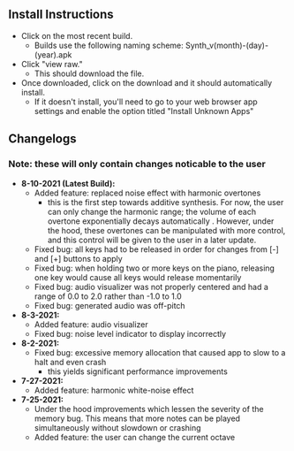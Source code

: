 ## Install Instructions
- Click on the most recent build. 
  - Builds use the following naming scheme: Synth_v(month)-(day)-(year).apk
- Click "view raw." 
  - This should download the file. 
- Once downloaded, click on the download and it should automatically install. 
  - If it doesn't install, you'll need to go to your web browser app settings and enable the option titled "Install Unknown Apps"


## Changelogs 
### Note: these will only contain changes noticable to the user
- **8-10-2021 (Latest Build):**
  - Added feature: replaced noise effect with harmonic overtones
    - this is the first step towards additive synthesis. For now, the user can only change the harmonic range; the volume of each overtone exponentially decays automatically . However, under the hood, these overtones can be manipulated with more control, and this control will be given to the user in a later update. 
  - Fixed bug: all keys had to be released in order for changes from [-] and [+] buttons to apply 
  - Fixed bug: when holding two or more keys on the piano, releasing one key would cause all keys would release momentarily
  - Fixed bug: audio visualizer was not properly centered and had a range of 0.0 to 2.0 rather than -1.0 to 1.0
  - Fixed bug: generated audio was off-pitch
- **8-3-2021:**
  - Added feature: audio visualizer 
  - Fixed bug: noise level indicator to display incorrectly
- **8-2-2021:**
  - Fixed bug: excessive memory allocation that caused app to slow to a halt and even crash
    - this yields significant performance improvements
- **7-27-2021:**
  - Added feature: harmonic white-noise effect
- **7-25-2021:**
  - Under the hood improvements which lessen the severity of the memory bug. This means that more notes can be played simultaneously without slowdown or crashing
  - Added feature: the user can change the current octave
